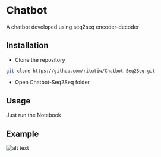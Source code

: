 # Chatbot
A chatbot developed using seq2seq encoder-decoder

## Installation
* Clone the repository

```bash
git clone https://github.com/ritutiw/Chatbot-Seq2Seq.git
```

* Open Chatbot-Seq2Seq folder

## Usage
Just run the Notebook

## Example
![alt text](https://github.com/ritutiw/Chatbot-Seq2Seq/blob/master/example.JPG)
